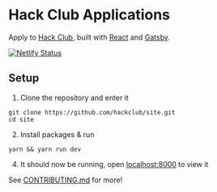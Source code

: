 # Hack Club Applications

Apply to [Hack Club](https://hackclub.com/), built with [React](https://reactjs.org/) and [Gatsby](https://www.gatsbyjs.org/).

[![Netlify Status](https://api.netlify.com/api/v1/badges/aaa825c5-8ca1-4f2a-b8ec-d33fefbf3da2/deploy-status)](https://app.netlify.com/sites/apply-hackclub/deploys)

## Setup

1. Clone the repository and enter it

```
git clone https://github.com/hackclub/site.git
cd site
```

2. Install packages & run

```
yarn && yarn run dev
```

4. It should now be running, open [localhost:8000](http://localhost:8000) to view it

See [CONTRIBUTING.md](CONTRIBUTING.md) for more!
